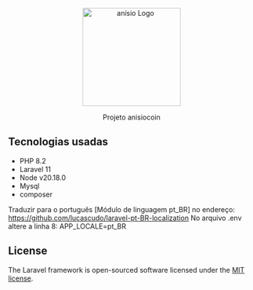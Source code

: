 <p align="center"><a href="https://laravel.com" target="_blank"><img src="https://maticatecno.com.br/imagem/anisio.jpeg" width="200" alt="anísio Logo"></a></p>

<p align="center">
Projeto anisiocoin
</p>

## Tecnologias usadas



- PHP 8.2
- Laravel 11
- Node v20.18.0
- Mysql
- composer


Traduzir para o português [Módulo de linguagem pt_BR] no endereço: https://github.com/lucascudo/laravel-pt-BR-localization
No arquivo .env altere a linha 8: APP_LOCALE=pt_BR





## License

The Laravel framework is open-sourced software licensed under the [MIT license](https://opensource.org/licenses/MIT).
